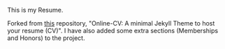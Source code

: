 This is my Resume.

Forked from [this](https://github.com/sharu725/online-cv/fork) repository, "Online-CV: A minimal Jekyll Theme to host your resume (CV)".
I have also added some extra sections (Memberships and Honors) to the project.
